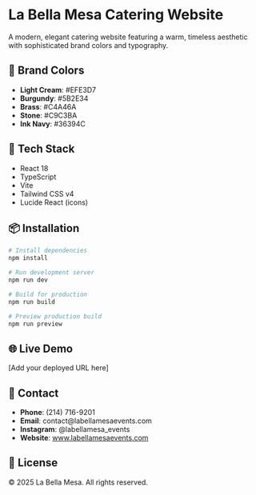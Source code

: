 # La Bella Mesa Catering Website

A modern, elegant catering website featuring a warm, timeless aesthetic with sophisticated brand colors and typography.

## 🎨 Brand Colors

- **Light Cream**: #EFE3D7
- **Burgundy**: #5B2E34
- **Brass**: #C4A46A
- **Stone**: #C9C3BA
- **Ink Navy**: #36394C

## 🚀 Tech Stack

- React 18
- TypeScript
- Vite
- Tailwind CSS v4
- Lucide React (icons)

## 📦 Installation

```bash
# Install dependencies
npm install

# Run development server
npm run dev

# Build for production
npm run build

# Preview production build
npm run preview
```

## 🌐 Live Demo

[Add your deployed URL here]

## 📧 Contact

- **Phone**: (214) 716-9201
- **Email**: contact@labellamesa­events.com
- **Instagram**: @labellamesa_events
- **Website**: www.labellamesa­events.com

## 📄 License

© 2025 La Bella Mesa. All rights reserved.

